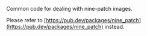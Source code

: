 Common code for dealing with nine-patch images.

Please refer to [https://pub.dev/packages/nine_patch](https://pub.dev/packages/nine_patch) instead.